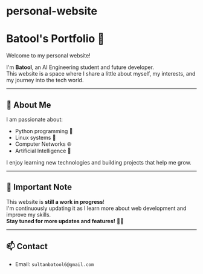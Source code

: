 # personal-website
# Batool's Portfolio 🌟

Welcome to my personal website!

I'm **Batool**, an AI Engineering student and future developer.  
This website is a space where I share a little about myself, my interests, and my journey into the tech world.

---

## 🚀 About Me
I am passionate about:
- Python programming 🐍
- Linux systems 🐧
- Computer Networks 🌐
- Artificial Intelligence 🤖

I enjoy learning new technologies and building projects that help me grow.

---

## 📢 Important Note
This website is **still a work in progress**!  
I'm continuously updating it as I learn more about web development and improve my skills.  
**Stay tuned for more updates and features!** 🚧✨

---

## 📫 Contact
- Email: `sultanbatool6@gmail.com`
